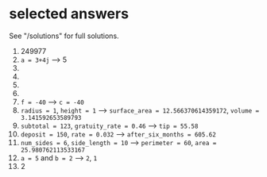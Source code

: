 # selected answers
See "/solutions" for full solutions.


1. 249977
2. `a = 3+4j` --> 5
3.
4.
5.
6.
7. `f = -40` --> `c = -40`
8. `radius = 1`, `height = 1` --> `surface_area = 12.566370614359172`, `volume = 3.141592653589793`
9. `subtotal = 123`, `gratuity_rate = 0.46` --> `tip = 55.58`
10. `deposit = 150`, `rate = 0.032` --> `after_six_months = 605.62`
11. `num_sides = 6`, `side_length = 10` --> `perimeter = 60`, `area = 25.980762113533167`
12. `a = 5` and `b = 2` --> `2`, `1`
13. 2

